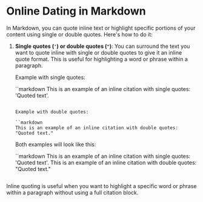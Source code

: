 # Online Dating in Markdown

In Markdown, you can quote inline text or highlight specific portions of your content using single or double quotes. Here's how to do it:

1. **Single quotes (`'`) or double quotes (`"`)**: You can surround the text you want to quote inline with single or double quotes to give it an inline quote format. This is useful for highlighting a word or phrase within a paragraph.

    Example with single quotes:

    ``markdown
    This is an example of an inline citation with single quotes: 'Quoted text'.
    ```

    Example with double quotes:

    ``markdown
    This is an example of an inline citation with double quotes: "Quoted text."
    ```

    Both examples will look like this:

     ``markdown
     This is an example of an inline citation with single quotes: 'Quoted text'.
     This is an example of an inline citation with double quotes: "Quoted text."
     ```

Inline quoting is useful when you want to highlight a specific word or phrase within a paragraph without using a full citation block.
